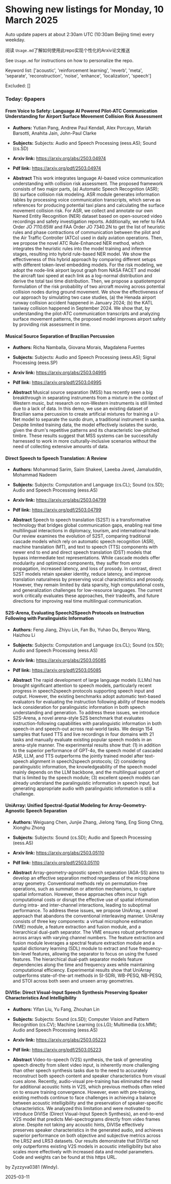 # Showing new listings for Monday, 10 March 2025
Auto update papers at about 2:30am UTC (10:30am Beijing time) every weekday.


阅读 `Usage.md`了解如何使用此repo实现个性化的Arxiv论文推送

See `Usage.md` for instructions on how to personalize the repo. 


Keyword list: ['acoustic', 'reinforcement learning', 'reverb', 'meta', 'separate', 'reconstruction', 'noise', 'enhance', 'localization', 'speech']


Excluded: []


### Today: 6papers 
#### From Voice to Safety: Language AI Powered Pilot-ATC Communication Understanding for Airport Surface Movement Collision Risk Assessment
 - **Authors:** Yutian Pang, Andrew Paul Kendall, Alex Porcayo, Mariah Barsotti, Anahita Jain, John-Paul Clarke
 - **Subjects:** Subjects:
Audio and Speech Processing (eess.AS); Sound (cs.SD)
 - **Arxiv link:** https://arxiv.org/abs/2503.04974

 - **Pdf link:** https://arxiv.org/pdf/2503.04974

 - **Abstract**
 This work integrates language AI-based voice communication understanding with collision risk assessment. The proposed framework consists of two major parts, (a) Automatic Speech Recognition (ASR); (b) surface collision risk modeling. ASR module generates information tables by processing voice communication transcripts, which serve as references for producing potential taxi plans and calculating the surface movement collision risk. For ASR, we collect and annotate our own Named Entity Recognition (NER) dataset based on open-sourced video recordings and safety investigation reports. Additionally, we refer to FAA Order JO 7110.65W and FAA Order JO 7340.2N to get the list of heuristic rules and phase contractions of communication between the pilot and the Air Traffic Controller (ATCo) used in daily aviation operations. Then, we propose the novel ATC Rule-Enhanced NER method, which integrates the heuristic rules into the model training and inference stages, resulting into hybrid rule-based NER model. We show the effectiveness of this hybrid approach by comparing different setups with different token-level embedding models. For the risk modeling, we adopt the node-link airport layout graph from NASA FACET and model the aircraft taxi speed at each link as a log-normal distribution and derive the total taxi time distribution. Then, we propose a spatiotemporal formulation of the risk probability of two aircraft moving across potential collision nodes during ground movement. We show the effectiveness of our approach by simulating two case studies, (a) the Henada airport runway collision accident happened in January 2024; (b) the KATL taxiway collision happened in September 2024. We show that, by understanding the pilot-ATC communication transcripts and analyzing surface movement patterns, the proposed model improves airport safety by providing risk assessment in time.
#### Musical Source Separation of Brazilian Percussion
 - **Authors:** Richa Namballa, Giovana Morais, Magdalena Fuentes
 - **Subjects:** Subjects:
Audio and Speech Processing (eess.AS); Signal Processing (eess.SP)
 - **Arxiv link:** https://arxiv.org/abs/2503.04995

 - **Pdf link:** https://arxiv.org/pdf/2503.04995

 - **Abstract**
 Musical source separation (MSS) has recently seen a big breakthrough in separating instruments from a mixture in the context of Western music, but research on non-Western instruments is still limited due to a lack of data. In this demo, we use an existing dataset of Brazilian sama percussion to create artificial mixtures for training a U-Net model to separate the surdo drum, a traditional instrument in samba. Despite limited training data, the model effectively isolates the surdo, given the drum's repetitive patterns and its characteristic low-pitched timbre. These results suggest that MSS systems can be successfully harnessed to work in more culturally-inclusive scenarios without the need of collecting extensive amounts of data.
#### Direct Speech to Speech Translation: A Review
 - **Authors:** Mohammad Sarim, Saim Shakeel, Laeeba Javed, Jamaluddin, Mohammad Nadeem
 - **Subjects:** Subjects:
Computation and Language (cs.CL); Sound (cs.SD); Audio and Speech Processing (eess.AS)
 - **Arxiv link:** https://arxiv.org/abs/2503.04799

 - **Pdf link:** https://arxiv.org/pdf/2503.04799

 - **Abstract**
 Speech to speech translation (S2ST) is a transformative technology that bridges global communication gaps, enabling real time multilingual interactions in diplomacy, tourism, and international trade. Our review examines the evolution of S2ST, comparing traditional cascade models which rely on automatic speech recognition (ASR), machine translation (MT), and text to speech (TTS) components with newer end to end and direct speech translation (DST) models that bypass intermediate text representations. While cascade models offer modularity and optimized components, they suffer from error propagation, increased latency, and loss of prosody. In contrast, direct S2ST models retain speaker identity, reduce latency, and improve translation naturalness by preserving vocal characteristics and prosody. However, they remain limited by data sparsity, high computational costs, and generalization challenges for low-resource languages. The current work critically evaluates these approaches, their tradeoffs, and future directions for improving real time multilingual communication.
#### S2S-Arena, Evaluating Speech2Speech Protocols on Instruction Following with Paralinguistic Information
 - **Authors:** Feng Jiang, Zhiyu Lin, Fan Bu, Yuhao Du, Benyou Wang, Haizhou Li
 - **Subjects:** Subjects:
Computation and Language (cs.CL); Sound (cs.SD); Audio and Speech Processing (eess.AS)
 - **Arxiv link:** https://arxiv.org/abs/2503.05085

 - **Pdf link:** https://arxiv.org/pdf/2503.05085

 - **Abstract**
 The rapid development of large language models (LLMs) has brought significant attention to speech models, particularly recent progress in speech2speech protocols supporting speech input and output. However, the existing benchmarks adopt automatic text-based evaluators for evaluating the instruction following ability of these models lack consideration for paralinguistic information in both speech understanding and generation. To address these issues, we introduce S2S-Arena, a novel arena-style S2S benchmark that evaluates instruction-following capabilities with paralinguistic information in both speech-in and speech-out across real-world tasks. We design 154 samples that fused TTS and live recordings in four domains with 21 tasks and manually evaluate existing popular speech models in an arena-style manner. The experimental results show that: (1) in addition to the superior performance of GPT-4o, the speech model of cascaded ASR, LLM, and TTS outperforms the jointly trained model after text-speech alignment in speech2speech protocols; (2) considering paralinguistic information, the knowledgeability of the speech model mainly depends on the LLM backbone, and the multilingual support of that is limited by the speech module; (3) excellent speech models can already understand the paralinguistic information in speech input, but generating appropriate audio with paralinguistic information is still a challenge.
#### UniArray: Unified Spectral-Spatial Modeling for Array-Geometry-Agnostic Speech Separation
 - **Authors:** Weiguang Chen, Junjie Zhang, Jielong Yang, Eng Siong Chng, Xionghu Zhong
 - **Subjects:** Subjects:
Sound (cs.SD); Audio and Speech Processing (eess.AS)
 - **Arxiv link:** https://arxiv.org/abs/2503.05110

 - **Pdf link:** https://arxiv.org/pdf/2503.05110

 - **Abstract**
 Array-geometry-agnostic speech separation (AGA-SS) aims to develop an effective separation method regardless of the microphone array geometry. Conventional methods rely on permutation-free operations, such as summation or attention mechanisms, to capture spatial information. However, these approaches often incur high computational costs or disrupt the effective use of spatial information during intra- and inter-channel interactions, leading to suboptimal performance. To address these issues, we propose UniArray, a novel approach that abandons the conventional interleaving manner. UniArray consists of three key components: a virtual microphone estimation (VME) module, a feature extraction and fusion module, and a hierarchical dual-path separator. The VME ensures robust performance across arrays with varying channel numbers. The feature extraction and fusion module leverages a spectral feature extraction module and a spatial dictionary learning (SDL) module to extract and fuse frequency-bin-level features, allowing the separator to focus on using the fused features. The hierarchical dual-path separator models feature dependencies along the time and frequency axes while maintaining computational efficiency. Experimental results show that UniArray outperforms state-of-the-art methods in SI-SDRi, WB-PESQ, NB-PESQ, and STOI across both seen and unseen array geometries.
#### DiVISe: Direct Visual-Input Speech Synthesis Preserving Speaker Characteristics And Intelligibility
 - **Authors:** Yifan Liu, Yu Fang, Zhouhan Lin
 - **Subjects:** Subjects:
Sound (cs.SD); Computer Vision and Pattern Recognition (cs.CV); Machine Learning (cs.LG); Multimedia (cs.MM); Audio and Speech Processing (eess.AS)
 - **Arxiv link:** https://arxiv.org/abs/2503.05223

 - **Pdf link:** https://arxiv.org/pdf/2503.05223

 - **Abstract**
 Video-to-speech (V2S) synthesis, the task of generating speech directly from silent video input, is inherently more challenging than other speech synthesis tasks due to the need to accurately reconstruct both speech content and speaker characteristics from visual cues alone. Recently, audio-visual pre-training has eliminated the need for additional acoustic hints in V2S, which previous methods often relied on to ensure training convergence. However, even with pre-training, existing methods continue to face challenges in achieving a balance between acoustic intelligibility and the preservation of speaker-specific characteristics. We analyzed this limitation and were motivated to introduce DiVISe (Direct Visual-Input Speech Synthesis), an end-to-end V2S model that predicts Mel-spectrograms directly from video frames alone. Despite not taking any acoustic hints, DiVISe effectively preserves speaker characteristics in the generated audio, and achieves superior performance on both objective and subjective metrics across the LRS2 and LRS3 datasets. Our results demonstrate that DiVISe not only outperforms existing V2S models in acoustic intelligibility but also scales more effectively with increased data and model parameters. Code and weights can be found at this https URL.


by Zyzzyva0381 (Windy). 


2025-03-11
